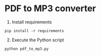 # PDF to MP3 converter

1. Install requirements

`pip install -r requirements`

2. Execute the Python script

`python pdf_to_mp3.py`